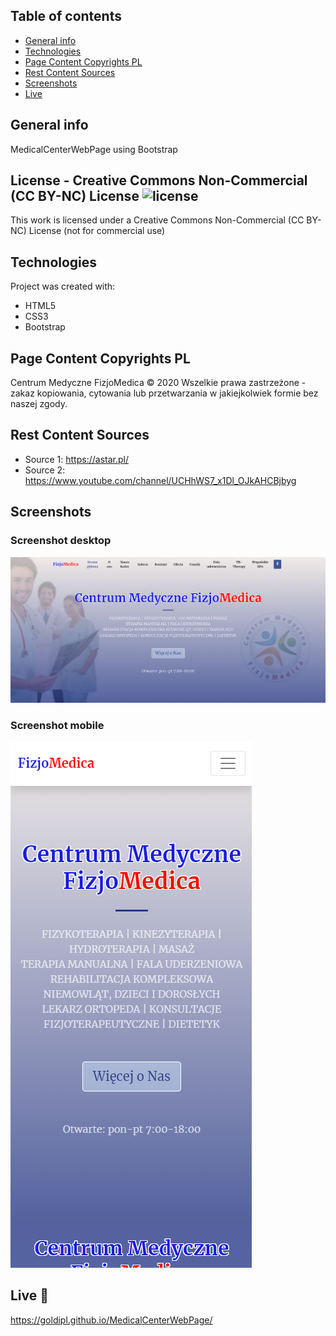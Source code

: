 ## Table of contents
* [General info](#general-info)
* [Technologies](#technologies)
* [Page Content Copyrights PL](#page-content-copyrights-pl)
* [Rest Content Sources](#rest-content-sources)
* [Screenshots](#screenshots)
* [Live](#live)

## General info
MedicalCenterWebPage using Bootstrap 

## License - Creative Commons Non-Commercial (CC BY-NC) License ![license](https://mirrors.creativecommons.org/presskit/buttons/88x31/svg/by-nc.svg)
This work is licensed under a Creative Commons Non-Commercial (CC BY-NC) License (not for commercial use)

## Technologies
Project was created with:
* HTML5
* CSS3
* Bootstrap

## Page Content Copyrights PL
Centrum Medyczne FizjoMedica © 2020
Wszelkie prawa zastrzeżone - zakaz kopiowania, cytowania lub przetwarzania w jakiejkolwiek formie bez naszej zgody.

## Rest Content Sources
* Source 1: https://astar.pl/
* Source 2: https://www.youtube.com/channel/UCHhWS7_x1Dl_OJkAHCBjbyg

## Screenshots

### Screenshot desktop
![screeenshot](./screenshots/screenshot_desktop.png)

### Screenshot mobile
![screeenshot](./screenshots/screenshot_mobile.png)

## Live :star2:
https://goldipl.github.io/MedicalCenterWebPage/